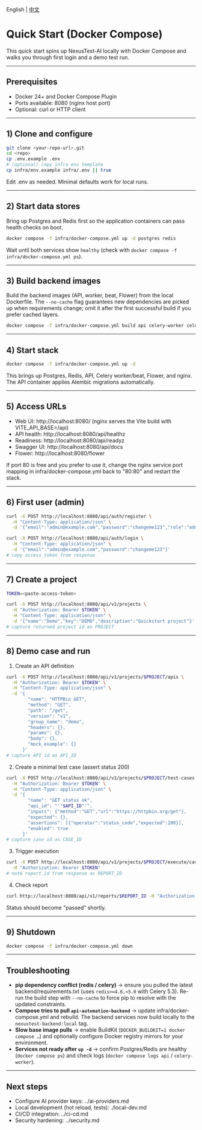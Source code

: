 English | [中文](../../zh/setup/quickstart.md)

# Quick Start (Docker Compose)

This quick start spins up NexusTest-AI locally with Docker Compose and walks you through first login and a demo test run.

---

## Prerequisites
- Docker 24+ and Docker Compose Plugin
- Ports available: 8080 (nginx host port)
- Optional: curl or HTTP client

---

## 1) Clone and configure

```bash
git clone <your-repo-url>.git
cd <repo>
cp .env.example .env
# (optional) copy infra env template
cp infra/env.example infra/.env || true
```

Edit .env as needed. Minimal defaults work for local runs.

---

## 2) Start data stores

Bring up Postgres and Redis first so the application containers can pass health checks on boot.

```bash
docker compose -f infra/docker-compose.yml up -d postgres redis
```

Wait until both services show `healthy` (check with `docker compose -f infra/docker-compose.yml ps`).

---

## 3) Build backend images

Build the backend images (API, worker, beat, Flower) from the local Dockerfile. The `--no-cache` flag guarantees new dependencies are picked up when requirements change; omit it after the first successful build if you prefer cached layers.

```bash
docker compose -f infra/docker-compose.yml build api celery-worker celery-beat flower --no-cache --progress=plain
```

---

## 4) Start stack

```bash
docker compose -f infra/docker-compose.yml up -d
```

This brings up Postgres, Redis, API, Celery worker/beat, Flower, and nginx. The API container applies Alembic migrations automatically.

---

## 5) Access URLs
- Web UI: http://localhost:8080/ (nginx serves the Vite build with VITE_API_BASE=/api)
- API health: http://localhost:8080/api/healthz
- Readiness: http://localhost:8080/api/readyz
- Swagger UI: http://localhost:8080/api/docs
- Flower: http://localhost:8080/flower

If port 80 is free and you prefer to use it, change the nginx service port mapping in infra/docker-compose.yml back to "80:80" and restart the stack.

---

## 6) First user (admin)

```bash
curl -X POST http://localhost:8080/api/auth/register \
  -H "Content-Type: application/json" \
  -d '{"email":"admin@example.com","password":"changeme123","role":"admin"}'

curl -X POST http://localhost:8080/api/auth/login \
  -H "Content-Type: application/json" \
  -d '{"email":"admin@example.com","password":"changeme123"}'
# copy access_token from response
```

---

## 7) Create a project
```bash
TOKEN=<paste-access-token>

curl -X POST http://localhost:8080/api/v1/projects \
  -H "Authorization: Bearer $TOKEN" \
  -H "Content-Type: application/json" \
  -d '{"name":"Demo","key":"DEMO","description":"Quickstart project"}'
# capture returned project id as PROJECT
```

---

## 8) Demo case and run

1) Create an API definition
```bash
curl -X POST http://localhost:8080/api/v1/projects/$PROJECT/apis \
  -H "Authorization: Bearer $TOKEN" \
  -H "Content-Type: application/json" \
  -d '{
        "name": "HTTPBin GET",
        "method": "GET",
        "path": "/get",
        "version": "v1",
        "group_name": "demo",
        "headers": {},
        "params": {},
        "body": {},
        "mock_example": {}
      }'
# capture API id as API_ID
```

2) Create a minimal test case (assert status 200)
```bash
curl -X POST http://localhost:8080/api/v1/projects/$PROJECT/test-cases \
  -H "Authorization: Bearer $TOKEN" \
  -H "Content-Type: application/json" \
  -d '{
        "name": "GET status ok",
        "api_id": "'"$API_ID"'",
        "inputs": {"method":"GET","url":"https://httpbin.org/get"},
        "expected": {},
        "assertions": [{"operator":"status_code","expected":200}],
        "enabled": true
      }'
# capture case id as CASE_ID
```

3) Trigger execution
```bash
curl -X POST http://localhost:8080/api/v1/projects/$PROJECT/execute/case/$CASE_ID \
  -H "Authorization: Bearer $TOKEN"
# note report_id from response as REPORT_ID
```

4) Check report
```bash
curl http://localhost:8080/api/v1/reports/$REPORT_ID -H "Authorization: Bearer $TOKEN"
```

Status should become "passed" shortly.

---

## 9) Shutdown
```bash
docker compose -f infra/docker-compose.yml down
```

---

## Troubleshooting

- **pip dependency conflict (redis / celery)** → ensure you pulled the latest backend/requirements.txt (uses `redis>=4.6,<5.0` with Celery 5.3). Re-run the build step with `--no-cache` to force pip to resolve with the updated constraints.
- **Compose tries to pull `api-automation-backend`** → update infra/docker-compose.yml and rebuild. The backend services now build locally to the `nexustest-backend:local` tag.
- **Slow base image pulls** → enable BuildKit (`DOCKER_BUILDKIT=1 docker compose …`) and optionally configure Docker registry mirrors for your environment.
- **Services not ready after `up -d`** → confirm Postgres/Redis are healthy (`docker compose ps`) and check logs (`docker compose logs api` / `celery-worker`).

---

## Next steps
- Configure AI provider keys: ../ai-providers.md
- Local development (hot reload, tests): ./local-dev.md
- CI/CD integration: ../ci-cd.md
- Security hardening: ../security.md
